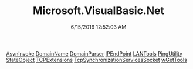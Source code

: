 ﻿---
title: Microsoft.VisualBasic.Net
date: 6/15/2016 12:52:03 AM
---

[AsynInvoke](T-Microsoft.VisualBasic.Net.AsynInvoke.html)
[DomainName](T-Microsoft.VisualBasic.Net.DomainName.html)
[DomainParser](T-Microsoft.VisualBasic.Net.DomainParser.html)
[IPEndPoint](T-Microsoft.VisualBasic.Net.IPEndPoint.html)
[LANTools](T-Microsoft.VisualBasic.Net.LANTools.html)
[PingUtility](T-Microsoft.VisualBasic.Net.PingUtility.html)
[StateObject](T-Microsoft.VisualBasic.Net.StateObject.html)
[TCPExtensions](T-Microsoft.VisualBasic.Net.TCPExtensions.html)
[TcpSynchronizationServicesSocket](T-Microsoft.VisualBasic.Net.TcpSynchronizationServicesSocket.html)
[wGetTools](T-Microsoft.VisualBasic.Net.wGetTools.html)
